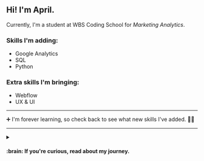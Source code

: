 ## Hi! I'm April. 
Currently, I'm a student at WBS Coding School for *Marketing Analytics*.

### Skills I'm adding: 
- Google Analytics
- SQL
- Python

### Extra skills I'm bringing:
- Webflow
- UX & UI

- - -

 ➕ I'm forever learning, so check back to see what new skills I've added. :woman_technologist:

- - -

<details>
<summary><h4> :brain: If you're curious, read about my journey.</summary>

Making my way through my first two bootcamps: UX & UI with CareerFoundry, I was surprised to find it all kind of conceptually... easy? As I considered this, I had a small epiphany: of course! A coffee shop bar is an interface.

UX felt familiar because as a Start-up Consultant and Manager for high end coffee shops, I had spent over a decade ▪️*building and maintaining structures*▪️ that keep customers caffeinated, employees happy and bosses making money. 

A melding of ▪️*business and marketing instinct with a systems thinking approach*▪️.
 
But while designing, there was one thing I couldn't keep from creeping in to my mind: what about the developers? How would they feel about my designs?

And since I find practical information ever so exciting, I started learning Webflow. 

As I got deeper in to Webflow, I realized that not only did I enjoy digging into the structure of web design but I also liked moving in to a less customer facing role. 

When my Career Coach mentioned that the way I spoke about projects reminds her of her Growth Hacker friends, we did some research and found Marketing Analytics. I signed up for the boot camp and am now on my way.

That's my journey so far: ▪️*not typical, but practical*▪️.
